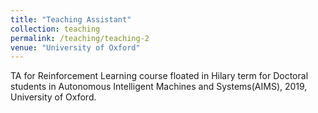 ```yaml
---
title: "Teaching Assistant"
collection: teaching
permalink: /teaching/teaching-2
venue: "University of Oxford"
---
```

TA for Reinforcement Learning course floated in Hilary term for Doctoral students in Autonomous Intelligent Machines and Systems(AIMS), 2019, University of Oxford.
